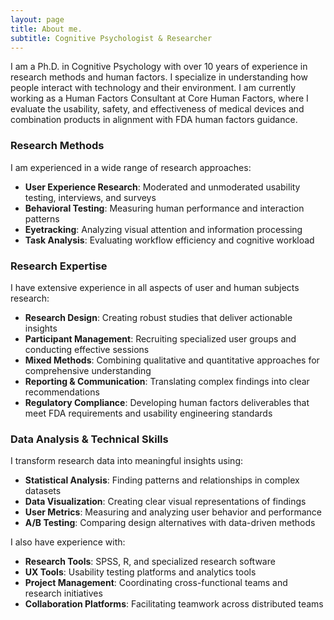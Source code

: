 ```yaml
---
layout: page
title: About me.
subtitle: Cognitive Psychologist & Researcher
---
```


I am a Ph.D. in Cognitive Psychology with over 10 years of experience in research methods and human factors. I specialize in understanding how people interact with technology and their environment. I am currently working as a Human Factors Consultant at Core Human Factors, where I evaluate the usability, safety, and effectiveness of medical devices and combination products in alignment with FDA human factors guidance.

### Research Methods

I am experienced in a wide range of research approaches:
- **User Experience Research**: Moderated and unmoderated usability testing, interviews, and surveys
- **Behavioral Testing**: Measuring human performance and interaction patterns
- **Eyetracking**: Analyzing visual attention and information processing
- **Task Analysis**: Evaluating workflow efficiency and cognitive workload

### Research Expertise

I have extensive experience in all aspects of user and human subjects research:
- **Research Design**: Creating robust studies that deliver actionable insights
- **Participant Management**: Recruiting specialized user groups and conducting effective sessions
- **Mixed Methods**: Combining qualitative and quantitative approaches for comprehensive understanding
- **Reporting & Communication**: Translating complex findings into clear recommendations
- **Regulatory Compliance**: Developing human factors deliverables that meet FDA requirements and usability engineering standards

### Data Analysis & Technical Skills

I transform research data into meaningful insights using:
- **Statistical Analysis**: Finding patterns and relationships in complex datasets
- **Data Visualization**: Creating clear visual representations of findings
- **User Metrics**: Measuring and analyzing user behavior and performance
- **A/B Testing**: Comparing design alternatives with data-driven methods

I also have experience with:
- **Research Tools**: SPSS, R, and specialized research software
- **UX Tools**: Usability testing platforms and analytics tools
- **Project Management**: Coordinating cross-functional teams and research initiatives
- **Collaboration Platforms**: Facilitating teamwork across distributed teams
